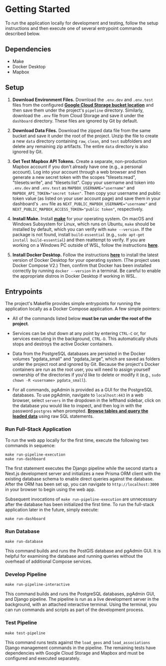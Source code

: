 # Getting Started

To run the application locally for development and testing, follow the setup instructions and then execute one of several entrypoint commands described below.

## Dependencies

- Make
- Docker Desktop
- Mapbox

## Setup

1. **Download Environment Files.** Download the `.env.dev` and `.env.test` files from the configured **[Google Cloud Storage bucket location]("")** and then save them under the project's `pipeline` directory. Similarly, download the `.env` file from Cloud Storage and save it under the `dashboard` directory. These files are ignored by Git by default.

2. **Download Data Files.** Download the zipped data file from the same bucket and save it under the root of the project. Unzip the file to create a new `data` directory containing `raw`, `clean`, and `test` subfolders and delete any remaining zip artifacts. The entire `data` directory is also ignored by Git.

3. **Get Test Mapbox API Tokens.**  Create a separate, non-production Mapbox account if you don't already have one (e.g., a personal account).  Log into your account through a web browser and then generate a new secret token with the scopes "tilesets:read", "tilesets:write", and "tilesets:list". Copy your username and token into `.env.dev` and `.env.test` as `MAPBOX_USERNAME="username"` and `MAPBOX_API_TOKEN="secret token"`. Then copy your username and public token value (as listed on your user account page) and save them in your dashboard's `.env` file as `NEXT_PUBLIC_MAPBOX_USERNAME="username"` and `NEXT_PUBLIC_MAPBOX_ACCESS_TOKEN="public token"`, respectively.

4. **Install Make.** Install **[make](https://sites.ualberta.ca/dept/chemeng/AIX-43/share/man/info/C/a_doc_lib/aixprggd/genprogc/make.htm)** for your operating system. On macOS and Windows Subsystem for Linux, which runs on Ubuntu, `make` should be installed by default, which you can verify with `make --version`. If the package is not found, install `build-essential` (e.g., `sudo apt-get install build-essential`) and then reattempt to verify. If you are working on a Windows PC outside of WSL, follow the instructions **[here](https://gist.github.com/evanwill/0207876c3243bbb6863e65ec5dc3f058#make)**.

5. **Install Docker Desktop.**  Follow the instructions **[here](https://docs.docker.com/engine/install/)** to install the latest version of Docker Desktop for your operating system. (The project uses Docker Compose V2.) Then, confirm that Docker has been installed correctly by running `docker --version` in a terminal. Be careful to enable the appropriate distros in Docker Desktop if working in WSL.

## Entrypoints

The project's Makefile provides simple entrypoints for running the application locally as a Docker Compose application. A few simple pointers:

- All of the commands listed below **must be run under the root of the project**.

- Services can be shut down at any point by entering `CTRL-C` or, for services executing in the background, `CTRL-D`. This automatically shuts stops and destroys the active Docker containers.

- Data from the PostgreSQL databases are persisted in the Docker volumes "pgdata_small" and "pgdata_large", which are saved as folders under the project root and ignored by Git. Because the project's Docker containers are run as the root user, you will need to assign yourself ownership of the directories if you'd like to delete or modify it (e.g., `sudo chown -R <username> pgdata_small`).

- For all commands, pgAdmin is provided as a GUI for the PostgreSQL databases. To use pgAdmin, navigate to `localhost:443` in a web browser, select `servers` in the dropdown in the lefthand sidebar, click on the database you would like to inspect, and then log in with the password `postgres` when prompted. **[Browse tables and query the loaded data](https://www.pgadmin.org/docs/pgadmin4/latest/user_interface.html#user-interface)** using raw SQL statements.

### Run Full-Stack Application

To run the web app locally for the first time, execute the following two commands in sequence:

```
make run-pipeline-execution
make run-dashboard
```

The first statement executes the Django pipeline while the second starts a Next.js development server and initializes a new Prisma ORM client with the existing database schema to enable direct queries against the database. After the ORM has been set up, you can navigate to `http://localhost:3000` in your browser to begin using the web app.

Subsequent invocations of `make run-pipeline-execution` are unnecessary after the database has been initialized the first time. To run the full-stack application later in the future, simply execute:

```
make run-dashboard
```

### Run Database

```
make run-database
```

This command builds and runs the PostGIS database and pgAdmin GUI. It is helpful for examining the database and running queries without the overhead of additional Compose services.

### Develop Pipeline

```
make run-pipeline-interactive
```

This command builds and runs the PostgreSQL databases, pgAdmin GUI, and Django pipeline. The pipeline is run as a live development server in the background, with an attached interactive terminal. Using the terminal, you can run commands and scripts as part of the development process. 

### Test Pipeline

```
make test-pipeline
```

This command runs tests against the `load_geos` and `load_associations` Django management commands in the pipeline. The remaining tests have dependencies with Google Cloud Storage and Mapbox and must be configured and executed separately. 